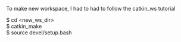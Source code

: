 To make new workspace, I had to had to follow the catkin_ws tutorial

$ cd <new_ws_dir>  </br>
$ catkin_make  </br>
$ source devel/setup.bash  </br>
